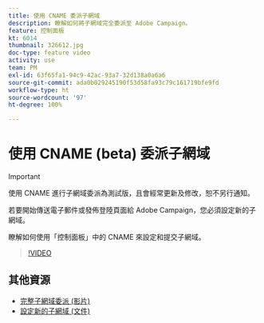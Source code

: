 ```yaml
---
title: 使用 CNAME 委派子網域
description: 瞭解如何將子網域完全委派至 Adobe Campaign。
feature: 控制面板
kt: 6014
thumbnail: 326612.jpg
doc-type: feature video
activity: use
team: PM
exl-id: 63f65fa1-94c9-42ac-93a7-32d138a0a6a6
source-git-commit: ada0b029245190f53d58fa93c79c161719bfe9fd
workflow-type: ht
source-wordcount: '97'
ht-degree: 100%

---
```


# 使用 CNAME (beta) 委派子網域

>[!IMPORTANT]
>
> 使用 CNAME 進行子網域委派為測試版，且會經常更新及修改，恕不另行通知。

若要開始傳送電子郵件或發佈登陸頁面給 Adobe Campaign，您必須設定新的子網域。

瞭解如何使用「控制面板」中的 CNAME 來設定和提交子網域。

>[!VIDEO](https://video.tv.adobe.com/v/326612?quality=12)

## 其他資源

* [完整子網域委派 (影片)](./subdomain-delegation.md)
* [設定新的子網域 (文件)](https://docs.adobe.com/content/help/zh-Hant/control-panel/using/subdomains-and-certificates/setting-up-new-subdomain.html)

